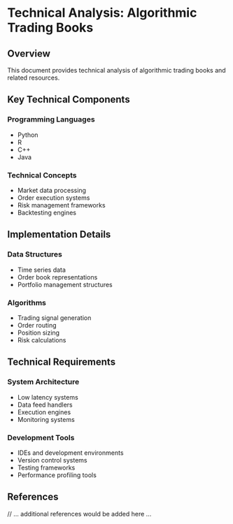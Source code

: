 # Technical Analysis: Algorithmic Trading Books

## Overview
This document provides technical analysis of algorithmic trading books and related resources.

## Key Technical Components

### Programming Languages
- Python
- R
- C++
- Java

### Technical Concepts
- Market data processing
- Order execution systems
- Risk management frameworks
- Backtesting engines

## Implementation Details

### Data Structures
- Time series data
- Order book representations
- Portfolio management structures

### Algorithms
- Trading signal generation
- Order routing
- Position sizing
- Risk calculations

## Technical Requirements

### System Architecture
- Low latency systems
- Data feed handlers
- Execution engines
- Monitoring systems

### Development Tools
- IDEs and development environments
- Version control systems
- Testing frameworks
- Performance profiling tools

## References
// ... additional references would be added here ...